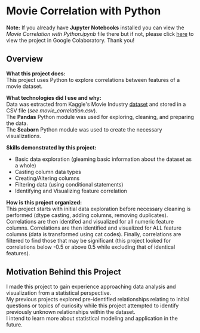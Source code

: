 Movie Correlation with Python
=============================

**Note:** If you already have **Jupyter Notebooks** installed you can view the _Movie Correlation with Python.ipynb_ file there but if not, please click [here](https://colab.research.google.com/github/AvinashBisram/PortfolioProjects/blob/main/Movie%20Correlation%20with%20Python/Movie%20Correlation%20with%20Python.ipynb) to view the project in Google Colaboratory. Thank you!

Overview
--------

**What this project does:**  
This project uses Python to explore correlations between features of a movie dataset.

**What technologies did I use and why:**  
Data was extracted from Kaggle's Movie Industry [dataset](https://www.kaggle.com/danielgrijalvas/movies/version/2) and stored in a CSV file (<em>see movie_correlation.csv</em>).  
The **Pandas** Python module was used for exploring, cleaning, and preparing the data.  
The **Seaborn** Python module was used to create the necessary visualizations.

**Skills demonstrated by this project:**  
* Basic data exploration (gleaming basic information about the dataset as a whole)
* Casting column data types
* Creating/Altering columns
* Filtering data (using conditional statements)
* Identifying and Visualizing feature correlation


**How is this project organized:**  
This project starts with initial data exploration before necessary cleaning is performed (dtype casting, adding columns, removing duplicates).  
Correlations are then identifed and visualized for all numeric feature columns.
Correlations are then identified and visualized for ALL feature columns (data is transformed using cat codes).
Finally, correlations are filtered to find those that may be significant (this project looked for correlations below -0.5 or above 0.5 while excluding that of identical features).


Motivation Behind this Project
------------------------------
I made this project to gain experience approaching data analysis and visualization from a statistical perspective.  
My previous projects explored pre-identified relationships relating to initial questions or topics of curiosity while this project attempted to identify previously unknown
relationships within the dataset.  
I intend to learn more about statistical modeling and application in the future.